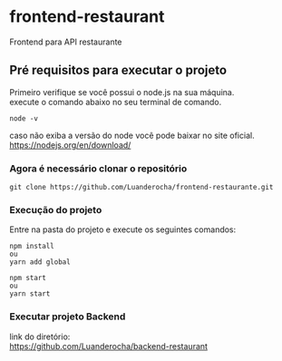 # frontend-restaurant
Frontend para API restaurante


## Pré requisitos para executar o projeto
Primeiro verifique se você possui o node.js na sua máquina.<br/>
execute o comando abaixo no seu terminal de comando.
```
node -v
```

caso não exiba a versão do node você pode baixar no site oficial.<br/>
https://nodejs.org/en/download/ <br/>

### Agora é necessário clonar o repositório
```
git clone https://github.com/Luanderocha/frontend-restaurante.git
```
### Execução do projeto
Entre na pasta do projeto e execute os seguintes comandos:
```
npm install
ou
yarn add global

npm start
ou
yarn start
```

### Executar projeto Backend
link do diretório:<br/>
https://github.com/Luanderocha/backend-restaurant

